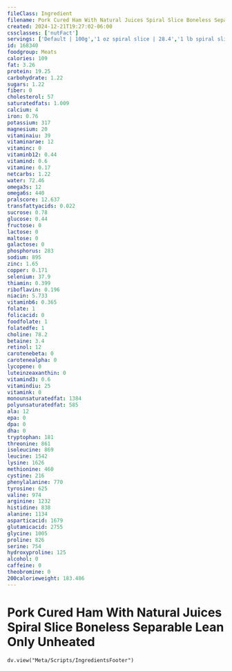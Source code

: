 ```yaml
---
fileClass: Ingredient
filename: Pork Cured Ham With Natural Juices Spiral Slice Boneless Separable Lean Only Unheated
created: 2024-12-21T19:27:02-06:00
cssclasses: ['nutFact']
servings: ['Default | 100g','1 oz spiral slice | 28.4','1 lb spiral slice | 453.6']
id: 168340
foodgroup: Meats
calories: 109
fat: 3.26
protein: 19.25
carbohydrate: 1.22
sugars: 1.22
fiber: 0
cholesterol: 57
saturatedfats: 1.009
calcium: 4
iron: 0.76
potassium: 317
magnesium: 20
vitaminaiu: 39
vitaminarae: 12
vitaminc: 0
vitaminb12: 0.44
vitamind: 0.6
vitamine: 0.17
netcarbs: 1.22
water: 72.46
omega3s: 12
omega6s: 440
pralscore: 12.637
transfattyacids: 0.022
sucrose: 0.78
glucose: 0.44
fructose: 0
lactose: 0
maltose: 0
galactose: 0
phosphorus: 283
sodium: 895
zinc: 1.65
copper: 0.171
selenium: 37.9
thiamin: 0.399
riboflavin: 0.196
niacin: 5.733
vitaminb6: 0.365
folate: 1
folicacid: 0
foodfolate: 1
folatedfe: 1
choline: 78.2
betaine: 3.4
retinol: 12
carotenebeta: 0
carotenealpha: 0
lycopene: 0
luteinzeaxanthin: 0
vitamind3: 0.6
vitamindiu: 25
vitamink: 0
monounsaturatedfat: 1384
polyunsaturatedfat: 585
ala: 12
epa: 0
dpa: 0
dha: 0
tryptophan: 181
threonine: 861
isoleucine: 869
leucine: 1542
lysine: 1626
methionine: 460
cystine: 216
phenylalanine: 770
tyrosine: 625
valine: 974
arginine: 1232
histidine: 838
alanine: 1134
asparticacid: 1679
glutamicacid: 2755
glycine: 1005
proline: 826
serine: 754
hydroxyproline: 125
alcohol: 0
caffeine: 0
theobromine: 0
200calorieweight: 183.486
---
```


# Pork Cured Ham With Natural Juices Spiral Slice Boneless Separable Lean Only Unheated

```dataviewjs
dv.view("Meta/Scripts/IngredientsFooter")
```